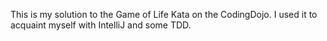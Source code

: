 This is my solution to the Game of Life Kata on the CodingDojo.  I used it to acquaint myself with IntelliJ and some TDD.
